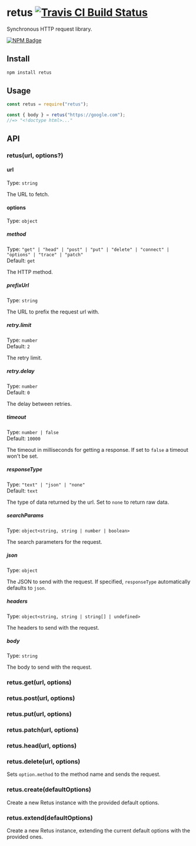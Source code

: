 # retus [![Travis CI Build Status](https://img.shields.io/travis/com/Richienb/retus/master.svg?style=for-the-badge)](https://travis-ci.com/Richienb/retus)

Synchronous HTTP request library.

[![NPM Badge](https://nodei.co/npm/retus.png)](https://npmjs.com/package/retus)

## Install

```sh
npm install retus
```

## Usage

```js
const retus = require("retus");

const { body } = retus("https://google.com");
//=> "<!doctype html>..."
```

## API

### retus(url, options?)

#### url

Type: `string`

The URL to fetch.

#### options

Type: `object`

##### method

Type: `"get" | "head" | "post" | "put" | "delete" | "connect" | "options" | "trace" | "patch"`\
Default: `get`

The HTTP method.

##### prefixUrl

Type: `string`

The URL to prefix the request url with.

##### retry.limit

Type: `number`\
Default: `2`

The retry limit.

##### retry.delay

Type: `number`\
Default: `0`

The delay between retries.

##### timeout

Type: `number | false`\
Default: `10000`

The timeout in milliseconds for getting a response. If set to `false` a timeout won't be set.

##### responseType

Type: `"text" | "json" | "none"`\
Default: `text`

The type of data returned by the url. Set to `none` to return raw data.

##### searchParams

Type: `object<string, string | number | boolean>`

The search parameters for the request.

##### json

Type: `object`

The JSON to send with the request. If specified, `responseType` automatically defaults to `json`.

##### headers

Type: `object<string, string | string[] | undefined>`

The headers to send with the request.

##### body

Type: `string`

The body to send with the request.

### retus.get(url, options)
### retus.post(url, options)
### retus.put(url, options)
### retus.patch(url, options)
### retus.head(url, options)
### retus.delete(url, options)

Sets `option.method` to the method name and sends the request.

### retus.create(defaultOptions)

Create a new Retus instance with the provided default options.

### retus.extend(defaultOptions)

Create a new Retus instance, extending the current default options with the provided ones.
